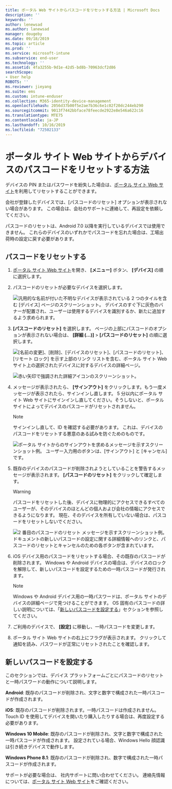 ```yaml
---
title: ポータル Web サイトからパスコードをリセットする方法 | Microsoft Docs
description: ''
keywords: ''
author: lenewsad
ms.author: lanewsad
manager: dougeby
ms.date: 09/18/2019
ms.topic: article
ms.prod: ''
ms.service: microsoft-intune
ms.subservice: end-user
ms.technology: ''
ms.assetid: 4fa3255b-9d1e-42d5-bd8b-70963dcf2d86
searchScope:
- User help
ROBOTS: ''
ms.reviewer: jieyang
ms.suite: ems
ms.custom: intune-enduser
ms.collection: M365-identity-device-management
ms.openlocfilehash: 2056d37b00f5e2ae7b36c6e1c02f20dc244eb290
ms.sourcegitcommit: 9013f7442bbface78feecde2922e8e546a622c16
ms.translationtype: MTE75
ms.contentlocale: ja-JP
ms.lasthandoff: 10/16/2019
ms.locfileid: "72502133"
---
```

# <a name="how-to-reset-your-device-passcode-from-the-company-portal-website"></a>ポータル サイト Web サイトからデバイスのパスコードをリセットする方法

デバイスの PIN またはパスワードを紛失した場合は、[ポータル サイト Web サイト](https://portal.manage.microsoft.com)を利用してリセットすることができます。 

会社が登録したデバイスでは、[パスコードのリセット] オプションが表示されない場合があります。 この場合は、会社のサポートに連絡して、再設定を依頼してください。  

パスコードのリセットは、Android 7.0 以降を実行しているデバイスでは使用できません。 これらのデバイスのいずれかでパスコードを忘れた場合は、工場出荷時の設定に戻す必要があります。  

## <a name="reset-your-passcode"></a>パスコードをリセットする

1. [ポータル サイト Web サイト](https://portal.manage.microsoft.com)を開き、 __[メニュー]__ ボタン、 __[デバイス]__ の順に選択します。  

2. パスコードのリセットが必要なデバイスを選択します。  

    ![汎用的な名前が付いた不明なデバイスが表示されている 2 つのタイルを含む [デバイス] ページのスクリーンショット。 デバイスのすぐ下に灰色のバナーが配置され、ユーザーは使用するデバイスを識別するか、新たに追加するよう求められます。](./media/rename-reset-device-step2-1808.png) 

3. **[パスコードのリセット]** を選択します。 ページの上部にパスコードのオプションが表示されない場合は、 **[詳細 (...)]**  >  **[パスコードのリセット]** の順に選択します。   

   ![[名前の変更]、[削除]、[デバイスのリセット]、[パスコードのリセット]、[リモート ロック] を示す上部のリンク リストを含む、ポータル サイト Web サイト上の選択されたデバイスに対するデバイスの詳細ページ。 ](./media/rename-reset-device-1808.png)   

    ![赤い矢印で強調された詳細アイコンのスクリーンショット。](./media/rename-reset-device-step3-more-1808.png)  

4. メッセージが表示されたら、 **[サインアウト]** をクリックします。もう一度メッセージが表示されたら、サインインし直します。 5 分以内にポータル サイト Web サイトにサインインし直してください。そうしないと、ポータル サイトによってデバイスのパスコードがリセットされません。  

   > [!NOTE]
   > サインインし直して、ID を確認する必要があります。 これは、デバイスのパスコードをリセットする悪意のある試みを防ぐためのものです。

   ![ポータル サイトからのサインアウトを求めるメッセージを示すスクリーンショット例。 ユーザー入力用のボタンは、[サインアウト] と [キャンセル] です。](./media/iwp-reset-passcode-popup-1808.png)

5. 既存のデバイスのパスコードが削除されようとしていることを警告するメッセージが表示されます。 **[パスコードのリセット]** をクリックして確定します。  
    > [!WARNING]
    > パスコードをリセットした後、デバイスに物理的にアクセスできるすべてのユーザーが、そのデバイスのほとんどの個人および会社の情報にアクセスできるようになります。 現在、そのデバイスを所有していない場合は、パスコードをリセットしないでください。  

   ![2 番目のパスコードのリセット メッセージを示すスクリーンショット例。 ドキュメントの新しいパスコードの設定に関する詳細情報へのリンクと、パスコードのリセットとキャンセルのための各ボタンが含まれています。](./media/iwp-reset-passcode-popup2-1808.png) 

6. iOS デバイス用のパスコードをリセットする場合、その既存のパスコードが削除されます。 Windows や Android デバイスの場合は、デバイスのロックを解除して、新しいパスコードを設定するための一時パスコードが発行されます。 

   > [!NOTE]
   > Windows や Android デバイス用の一時パスワードは、ポータル サイトのデバイスの詳細ページで見つけることができます。 OS 固有のパスコードの詳しい説明については、「[新しいパスコードを設定する](reset-your-passcode-cpwebsite.md#set-up-a-new-passcode)」セクションを参照してください。  
   
7. ご利用のデバイスで、 **[設定]** に移動し、一時パスコードを変更します。 

8. ポータル サイト Web サイトの右上にフラグが表示されます。 クリックして通知を読み、パスワードが正常にリセットされたことを確認します。  

## <a name="set-up-a-new-passcode"></a>新しいパスコードを設定する  

このセクションでは、デバイス プラットフォームごとにパスコードのリセットと一時パスワードの動作について説明します。  

**Android**: 既存のパスコードが削除され、文字と数字で構成された一時パスコードが作成されます。

**iOS**: 既存のパスコードが削除されます。一時パスコードは作成されません。 Touch ID を使用してデバイスを開いたり購入したりする場合は、再度設定する必要があります。  

**Windows 10 Mobile**: 既存のパスコードが削除され、文字と数字で構成された一時パスコードが作成されます。 設定されている場合、Windows Hello 顔認識は引き続きデバイスで動作します。

**Windows Phone 8.1**: 既存のパスコードが削除され、数字で構成された一時パスコードが作成されます。  

サポートが必要な場合は、 社内サポートに問い合わせてください。 連絡先情報については、[ポータル サイト Web サイト](https://go.microsoft.com/fwlink/?linkid=2010980)をご確認ください。  
